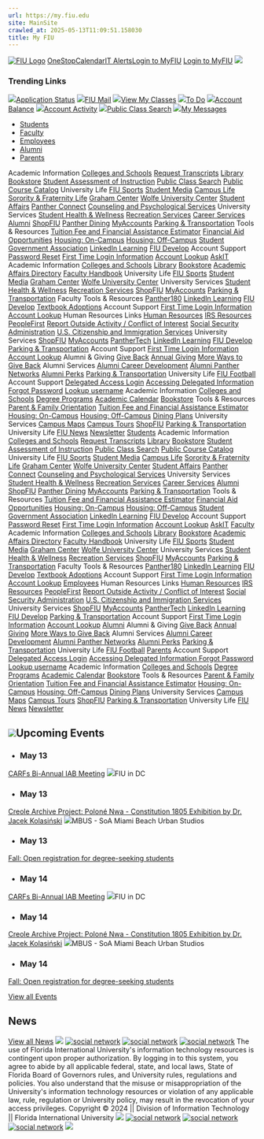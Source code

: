 ```yaml
---
url: https://my.fiu.edu
site: MainSite
crawled_at: 2025-05-13T11:09:51.158030
title: My FIU
---
```


[![FIU Logo](https://s3.amazonaws.com/my.fiu.edu/ca1ac592-e778-11e8-a65f-126b3cabd094)](https://my.fiu.edu/)
[OneStop](https://onestop.fiu.edu)[Calendar](https://calendar.fiu.edu/academic_calendar)[IT Alerts](https://fiu.service-now.com/sp?id=services_status)[Login to MyFIU](https://myps.fiu.edu/psc/ihub/EMPLOYEE/EMPL/c/NUI_FRAMEWORK.PT_LANDINGPAGE.GBL)
[Login to MyFIU](https://myps.fiu.edu/psc/ihub/EMPLOYEE/EMPL/c/NUI_FRAMEWORK.PT_LANDINGPAGE.GBL)
![](https://my.fiu.edu/static/media/glass.2a4a6c62.svg)
### Trending Links
[![](https://s3.amazonaws.com/my.fiu.edu/3a4af662-d985-11e9-9e8f-1240e83fdc9e.svg)Application Status](https://myps.fiu.edu/psp/ihub/EMPLOYEE/CAMP/c/SAD_APPLICANT_FL.SAD_APPL_SELECT_FL.GBL?fiusearchlabel=%27Application%20Status%27 "Application Status")
[![](https://s3.amazonaws.com/my.fiu.edu/f1be5916-d989-11e9-a3ac-1240e83fdc9e.svg)FIU Mail](http://mail.fiu.edu "FIU Mail")
[![](https://s3.amazonaws.com/my.fiu.edu/a04b35b8-d989-11e9-8b66-1240e83fdc9e.svg)View My Classes](https://myps.fiu.edu/psp/ihub/EMPLOYEE/CAMP/c/SSR_STUDENT_FL.SSR_START_PAGE_FL.GBL?GMenu=SSR_STUDENT_FL&GComp=SSR_START_PAGE_FL&GPage=SSR_START_PAGE_FL&scname=CS_SSR_MANAGE_CLASSES_NAV&fiusearchlabel=%27View%20My%20Classes%27 "View My Classes")
[![](https://s3.amazonaws.com/my.fiu.edu/4e417240-d98a-11e9-8023-1240e83fdc9e.svg)To Do](https://myps.fiu.edu/psp/ihub/EMPLOYEE/CAMP/c/SCC_TASKS_FL.SCC_TASKS_START_FL.GBL?GMenu=SCC_TASKS_FL&GComp=SCC_TASKS_SP_FL&GPage=SCC_START_PAGE_FL&scname=CS_TASKS&tilename=CS_SCC_TASK_MD_TGT_FL_GBL&fiusearchlabel=%27To%20Do%27 "To Do")
[![](https://s3.amazonaws.com/my.fiu.edu/2290cd58-d985-11e9-8b27-1240e83fdc9e.svg)Account Balance](https://myps.fiu.edu/psp/ihub/EMPLOYEE/CAMP/c/SSF_STUDENT_FL.SSF_FIN_ACCT_ML_FL.GBL?GMenu=SSF_STUDENT_FL&GComp=SSF_FIN_ACCT_SP_FL&GPage=SCC_START_PAGE_FL&scname=CS_FINANCIAL_ACCOUNT&tilename=CS_SSF_FIN_ACCT_ML_FL_GBL&tilename=CS_SSF_FIN_ACCT_ML_FL_GBL&fiusearchlabel=%27Account%20Balance%27 "Account Balance")
[![](https://s3.amazonaws.com/my.fiu.edu/158ac6fe-d985-11e9-a57e-1240e83fdc9e.svg)Account Activity](https://myps.fiu.edu/psp/ihub/EMPLOYEE/CAMP/c/SSF_STUDENT_FL.SSF_FIN_ACCT_ML_FL.GBL?GMenu=SSF_STUDENT_FL&GComp=SSF_FIN_ACCT_SP_FL&GPage=SCC_START_PAGE_FL&scname=CS_FINANCIAL_ACCOUNT&tilename=CS_SSF_FIN_ACCT_ML_FL_GBL&tilename=CS_SSF_FIN_ACCT_ML_FL_GBL&fiusearchlabel=%27Account%20Activity%27 "Account Activity")
[![](https://s3.amazonaws.com/my.fiu.edu/1e2c36c4-d987-11e9-a766-1240e83fdc9e.svg)Public Class Search](https://pslinks.fiu.edu/psc/cslinks/EMPLOYEE/CAMP/c/COMMUNITY_ACCESS.CLASS_SEARCH.GBL&FolderPath=PORTAL_ROOT_OBJECT.HC_CLASS_SEARCH_GBL "Public Class Search")
[![](https://s3.amazonaws.com/my.fiu.edu/f1be5916-d989-11e9-a3ac-1240e83fdc9e.svg)My Messages](https://myps.fiu.edu/psp/ihub/EMPLOYEE/CAMP/c/FIU_SA_STUDENT_FL.FIU_MY_MSG_FL.GBL?fiusearchlabel=%27My%20Messages%27 "My Messages")
  * [Students](https://my.fiu.edu/)
  * [Faculty](https://my.fiu.edu/)
  * [Employees](https://my.fiu.edu/)
  * [Alumni](https://my.fiu.edu/)
  * [Parents](https://my.fiu.edu/)


Academic Information
[Colleges and Schools](http://www.fiu.edu/academics/)
[Request Transcripts](http://onestop.fiu.edu/Registrar/Transcripts/Index.html#Request%20Official%20Transcripts)
[Library](https://library.fiu.edu/)
[Bookstore](http://fiu.bncollege.com/)
[Student Assessment of Instruction](https://opir.fiu.edu/faculty-evaluations.htm)
[Public Class Search](https://pslinks.fiu.edu/psc/cslinks/EMPLOYEE/CAMP/c/COMMUNITY_ACCESS.CLASS_SEARCH.GBL&FolderPath=PORTAL_ROOT_OBJECT.HC_CLASS_SEARCH_GBL)
[Public Course Catalog](https://pslinks.fiu.edu/psc/cslinks/EMPLOYEE/CAMP/c/COMMUNITY_ACCESS.SSS_BROWSE_CATLG.GBL)
University Life
[FIU Sports](http://www.fiusports.com/)
[Student Media](http://fiusm.com/)
[Campus Life](http://campuslife.fiu.edu/)
[Sorority & Fraternity Life](http://greeks.fiu.edu/)
[Graham Center](http://guc.fiu.edu/)
[Wolfe University Center](http://wuc.fiu.edu/)
[Student Affairs](http://undergrad.fiu.edu/)
[Panther Connect](https://fiu.campuslabs.com/engage)
[Counseling and Psychological Services](https://dasa.fiu.edu/all-departments/counseling-and-psychological-services/)
University Services
[Student Health & Wellness](https://go.fiu.edu/myhealth)
[Recreation Services](http://recreation.fiu.edu/)
[Career Services](http://career.fiu.edu/)
[Alumni](http://fiualumni.com/)
[ShopFIU](http://shop.fiu.edu/)
[Panther Dining](https://shop.fiu.edu/dining/panther-dining/)
[MyAccounts](https://myaccounts.fiu.edu/)
[Parking & Transportation](https://parking.fiu.edu)
Tools & Resources
[Tuition Fee and Financial Assistance Estimator](https://controller.fiu.edu/departments/student-financials-systems/bursar-cashiers/calculator/)
[Financial Aid Opportunities](http://finaid.fiu.edu/)
[Housing: On-Campus](http://housing.fiu.edu/)
[Housing: Off-Campus](http://classifieds.fiu.edu/)
[Student Government Association](http://sga.fiu.edu/)
[LinkedIn Learning](https://linkedinlearning.fiu.edu/)
[FIU Develop](https://develop.fiu.edu)
Account Support
[Password Reset](https://login.fiu.edu/help/)
[First Time Login Information](https://fiu.service-now.com/sp?id=kb_article&sys_id=fa1da68bdbdfa600ff70785e0f9619c7)
[Account Lookup](https://login.fiu.edu/account/recovery/uid/)
[AskIT](https://askit.fiu.edu)
Academic Information
[Colleges and Schools](http://www.fiu.edu/academics/)
[Library](https://library.fiu.edu/)
[Bookstore](http://fiu.bncollege.com/)
[Academic Affairs Directory](https://provost.fiu.edu/personnel.html)
[Faculty Handbook](http://academic.fiu.edu/docs/Faculty_Handbook.pdf)
University Life
[FIU Sports](http://www.fiusports.com/)
[Student Media](http://fiusm.com/)
[Graham Center](http://guc.fiu.edu/)
[Wolfe University Center](http://wuc.fiu.edu/)
University Services
[Student Health & Wellness](https://go.fiu.edu/myhealth)
[Recreation Services](http://recreation.fiu.edu/)
[ShopFIU](http://shop.fiu.edu/)
[MyAccounts](https://myaccounts.fiu.edu/)
[Parking & Transportation](https://parking.fiu.edu)
Faculty Tools & Resources
[Panther180](https://www.faculty180.com/sysadmin/login.php?dbID=fiu)
[LinkedIn Learning](https://linkedinlearning.fiu.edu/)
[FIU Develop](https://develop.fiu.edu)
[Textbook Adoptions](https://go.fiu.edu/adopt)
Account Support
[First Time Login Information](https://fiu.service-now.com/sp?id=kb_article&sys_id=fa1da68bdbdfa600ff70785e0f9619c7)
[Account Lookup](https://login.fiu.edu/account/recovery/uid/)
Human Resources Links
[Human Resources](http://hr.fiu.edu/)
[IRS Resources](http://www.irs.gov/individuals/index.html)
[PeopleFirst](https://peoplefirst.myflorida.com/)
[Report Outside Activity / Conflict of Interest](https://hr.fiu.edu/employees-affiliates/working-at-fiu/#conflict-of-interest)
[Social Security Administration](http://www.ssa.gov/)
[U.S. Citizenship and Immigration Services](http://www.uscis.gov/portal/site/uscis)
University Services
[ShopFIU](http://shop.fiu.edu/)
[MyAccounts](https://myaccounts.fiu.edu/)
[PantherTech](https://panthertech.fiu.edu/)
[LinkedIn Learning](https://linkedinlearning.fiu.edu/)
[FIU Develop](https://develop.fiu.edu)
[Parking & Transportation](https://parking.fiu.edu)
Account Support
[First Time Login Information](https://fiu.service-now.com/sp?id=kb_article&sys_id=fa1da68bdbdfa600ff70785e0f9619c7)
[Account Lookup](https://login.fiu.edu/account/recovery/uid/)
Alumni & Giving
[Give Back](https://www.fiualumni.com/give-back/index.html)
[Annual Giving](https://www.fiualumni.com/give-back/annual-giving/index.html)
[More Ways to Give Back](https://www.fiualumni.com/give-back/more/index.html)
Alumni Services
[Alumni Career Development](https://www.fiualumni.com/resources/career-development/index.html)
[Alumni Panther Networks](https://www.fiualumni.com/networking/index.html)
[Alumni Perks](https://www.fiualumni.com/resources/discounts/index.html)
[Parking & Transportation](https://parking.fiu.edu)
University Life
[FIU Football](https://fiusports.com/sports/football)
Account Support
[Delegated Access Login](https://pslinks.fiu.edu/psc/cslinks/EMPLOYEE/CAMP/c/NUI_FRAMEWORK.PT_LANDINGPAGE.GBL)
[Accessing Delegated Information ](https://onestop.fiu.edu/student-records-myfiu/personal-records/delegated-access/)
[Forgot Password](https://pslinks.fiu.edu/psc/cslinks/EMPLOYEE/CAMP/c/FIU_CAMPUS_COMMUNITY_MENU.FIU_NUR_REG.GBL?page=FIU_NUR_FRGT_PSWD&action=U)
[Lookup username](https://pslinks.fiu.edu/psc/cslinks_2/EMPLOYEE/CAMP/c/FIU_CAMPUS_COMMUNITY_MENU.FIU_NUR_REG.GBL?page=FIU_NUR_FRGT_USER&action=U)
Academic Information
[Colleges and Schools](http://www.fiu.edu/academics/)
[Degree Programs](https://www.fiu.edu/academics/degrees-and-programs/index.html)
[Academic Calendar](https://onestop.fiu.edu/academic-calendar/)
[Bookstore](http://fiu.bncollege.com/)
Tools & Resources
[Parent & Family Orientation](https://studentaffairs.fiu.edu/campus-services/orientation-and-family-programs/parents-and-families/)
[Tuition Fee and Financial Assistance Estimator](https://controller.fiu.edu/departments/student-financials-systems/bursar-cashiers/calculator/)
[Housing: On-Campus](http://housing.fiu.edu/)
[Housing: Off-Campus](http://classifieds.fiu.edu/)
[Dining Plans](https://dineoncampus.com/FIU)
University Services
[Campus Maps](https://campusmaps.fiu.edu/index.html#/campus/MMC)
[Campus Tours](https://admissions.fiu.edu/experience-fiu/visit/index.html)
[ShopFIU](http://shop.fiu.edu/)
[Parking & Transportation](https://parking.fiu.edu)
University Life
[FIU News](https://news.fiu.edu/)
[Newsletter](https://fiu.us1.list-manage.com/subscribe?u=d13d9ca5483e1889af5c1cd91&id=eabfc4fe46)
[Students](https://my.fiu.edu/)
Academic Information
[Colleges and Schools](http://www.fiu.edu/academics/)
[Request Transcripts](http://onestop.fiu.edu/Registrar/Transcripts/Index.html#Request%20Official%20Transcripts)
[Library](https://library.fiu.edu/)
[Bookstore](http://fiu.bncollege.com/)
[Student Assessment of Instruction](https://opir.fiu.edu/faculty-evaluations.htm)
[Public Class Search](https://pslinks.fiu.edu/psc/cslinks/EMPLOYEE/CAMP/c/COMMUNITY_ACCESS.CLASS_SEARCH.GBL&FolderPath=PORTAL_ROOT_OBJECT.HC_CLASS_SEARCH_GBL)
[Public Course Catalog](https://pslinks.fiu.edu/psc/cslinks/EMPLOYEE/CAMP/c/COMMUNITY_ACCESS.SSS_BROWSE_CATLG.GBL)
University Life
[FIU Sports](http://www.fiusports.com/)
[Student Media](http://fiusm.com/)
[Campus Life](http://campuslife.fiu.edu/)
[Sorority & Fraternity Life](http://greeks.fiu.edu/)
[Graham Center](http://guc.fiu.edu/)
[Wolfe University Center](http://wuc.fiu.edu/)
[Student Affairs](http://undergrad.fiu.edu/)
[Panther Connect](https://fiu.campuslabs.com/engage)
[Counseling and Psychological Services](https://dasa.fiu.edu/all-departments/counseling-and-psychological-services/)
University Services
[Student Health & Wellness](https://go.fiu.edu/myhealth)
[Recreation Services](http://recreation.fiu.edu/)
[Career Services](http://career.fiu.edu/)
[Alumni](http://fiualumni.com/)
[ShopFIU](http://shop.fiu.edu/)
[Panther Dining](https://shop.fiu.edu/dining/panther-dining/)
[MyAccounts](https://myaccounts.fiu.edu/)
[Parking & Transportation](https://parking.fiu.edu)
Tools & Resources
[Tuition Fee and Financial Assistance Estimator](https://controller.fiu.edu/departments/student-financials-systems/bursar-cashiers/calculator/)
[Financial Aid Opportunities](http://finaid.fiu.edu/)
[Housing: On-Campus](http://housing.fiu.edu/)
[Housing: Off-Campus](http://classifieds.fiu.edu/)
[Student Government Association](http://sga.fiu.edu/)
[LinkedIn Learning](https://linkedinlearning.fiu.edu/)
[FIU Develop](https://develop.fiu.edu)
Account Support
[Password Reset](https://login.fiu.edu/help/)
[First Time Login Information](https://fiu.service-now.com/sp?id=kb_article&sys_id=fa1da68bdbdfa600ff70785e0f9619c7)
[Account Lookup](https://login.fiu.edu/account/recovery/uid/)
[AskIT](https://askit.fiu.edu)
[Faculty](https://my.fiu.edu/)
Academic Information
[Colleges and Schools](http://www.fiu.edu/academics/)
[Library](https://library.fiu.edu/)
[Bookstore](http://fiu.bncollege.com/)
[Academic Affairs Directory](https://provost.fiu.edu/personnel.html)
[Faculty Handbook](http://academic.fiu.edu/docs/Faculty_Handbook.pdf)
University Life
[FIU Sports](http://www.fiusports.com/)
[Student Media](http://fiusm.com/)
[Graham Center](http://guc.fiu.edu/)
[Wolfe University Center](http://wuc.fiu.edu/)
University Services
[Student Health & Wellness](https://go.fiu.edu/myhealth)
[Recreation Services](http://recreation.fiu.edu/)
[ShopFIU](http://shop.fiu.edu/)
[MyAccounts](https://myaccounts.fiu.edu/)
[Parking & Transportation](https://parking.fiu.edu)
Faculty Tools & Resources
[Panther180](https://www.faculty180.com/sysadmin/login.php?dbID=fiu)
[LinkedIn Learning](https://linkedinlearning.fiu.edu/)
[FIU Develop](https://develop.fiu.edu)
[Textbook Adoptions](https://go.fiu.edu/adopt)
Account Support
[First Time Login Information](https://fiu.service-now.com/sp?id=kb_article&sys_id=fa1da68bdbdfa600ff70785e0f9619c7)
[Account Lookup](https://login.fiu.edu/account/recovery/uid/)
[Employees](https://my.fiu.edu/)
Human Resources Links
[Human Resources](http://hr.fiu.edu/)
[IRS Resources](http://www.irs.gov/individuals/index.html)
[PeopleFirst](https://peoplefirst.myflorida.com/)
[Report Outside Activity / Conflict of Interest](https://hr.fiu.edu/employees-affiliates/working-at-fiu/#conflict-of-interest)
[Social Security Administration](http://www.ssa.gov/)
[U.S. Citizenship and Immigration Services](http://www.uscis.gov/portal/site/uscis)
University Services
[ShopFIU](http://shop.fiu.edu/)
[MyAccounts](https://myaccounts.fiu.edu/)
[PantherTech](https://panthertech.fiu.edu/)
[LinkedIn Learning](https://linkedinlearning.fiu.edu/)
[FIU Develop](https://develop.fiu.edu)
[Parking & Transportation](https://parking.fiu.edu)
Account Support
[First Time Login Information](https://fiu.service-now.com/sp?id=kb_article&sys_id=fa1da68bdbdfa600ff70785e0f9619c7)
[Account Lookup](https://login.fiu.edu/account/recovery/uid/)
[Alumni](https://my.fiu.edu/)
Alumni & Giving
[Give Back](https://www.fiualumni.com/give-back/index.html)
[Annual Giving](https://www.fiualumni.com/give-back/annual-giving/index.html)
[More Ways to Give Back](https://www.fiualumni.com/give-back/more/index.html)
Alumni Services
[Alumni Career Development](https://www.fiualumni.com/resources/career-development/index.html)
[Alumni Panther Networks](https://www.fiualumni.com/networking/index.html)
[Alumni Perks](https://www.fiualumni.com/resources/discounts/index.html)
[Parking & Transportation](https://parking.fiu.edu)
University Life
[FIU Football](https://fiusports.com/sports/football)
[Parents](https://my.fiu.edu/)
Account Support
[Delegated Access Login](https://pslinks.fiu.edu/psc/cslinks/EMPLOYEE/CAMP/c/NUI_FRAMEWORK.PT_LANDINGPAGE.GBL)
[Accessing Delegated Information ](https://onestop.fiu.edu/student-records-myfiu/personal-records/delegated-access/)
[Forgot Password](https://pslinks.fiu.edu/psc/cslinks/EMPLOYEE/CAMP/c/FIU_CAMPUS_COMMUNITY_MENU.FIU_NUR_REG.GBL?page=FIU_NUR_FRGT_PSWD&action=U)
[Lookup username](https://pslinks.fiu.edu/psc/cslinks_2/EMPLOYEE/CAMP/c/FIU_CAMPUS_COMMUNITY_MENU.FIU_NUR_REG.GBL?page=FIU_NUR_FRGT_USER&action=U)
Academic Information
[Colleges and Schools](http://www.fiu.edu/academics/)
[Degree Programs](https://www.fiu.edu/academics/degrees-and-programs/index.html)
[Academic Calendar](https://onestop.fiu.edu/academic-calendar/)
[Bookstore](http://fiu.bncollege.com/)
Tools & Resources
[Parent & Family Orientation](https://studentaffairs.fiu.edu/campus-services/orientation-and-family-programs/parents-and-families/)
[Tuition Fee and Financial Assistance Estimator](https://controller.fiu.edu/departments/student-financials-systems/bursar-cashiers/calculator/)
[Housing: On-Campus](http://housing.fiu.edu/)
[Housing: Off-Campus](http://classifieds.fiu.edu/)
[Dining Plans](https://dineoncampus.com/FIU)
University Services
[Campus Maps](https://campusmaps.fiu.edu/index.html#/campus/MMC)
[Campus Tours](https://admissions.fiu.edu/experience-fiu/visit/index.html)
[ShopFIU](http://shop.fiu.edu/)
[Parking & Transportation](https://parking.fiu.edu)
University Life
[FIU News](https://news.fiu.edu/)
[Newsletter](https://fiu.us1.list-manage.com/subscribe?u=d13d9ca5483e1889af5c1cd91&id=eabfc4fe46)
## ![](https://my.fiu.edu/static/media/calendar-3.e4c13ffd.svg)Upcoming Events
  * ### May 13
[CARFs Bi-Annual IAB Meeting](https://my.fiu.edu/)
![](https://my.fiu.edu/static/media/placeholder.52267391.svg)FIU in DC
  * ### May 13
[Creole Archive Project: Poloné Nwa - Constitution 1805 Exhibition by Dr. Jacek Kolasiński](https://carta.fiu.edu/mbus/events/haiti-heritage-exhibition/)
![](https://my.fiu.edu/static/media/placeholder.52267391.svg)MBUS - SoA Miami Beach Urban Studios
  * ### May 13
[Fall: Open registration for degree-seeking students](https://my.fiu.edu/)


  * ### May 14
[CARFs Bi-Annual IAB Meeting](https://my.fiu.edu/)
![](https://my.fiu.edu/static/media/placeholder.52267391.svg)FIU in DC
  * ### May 14
[Creole Archive Project: Poloné Nwa - Constitution 1805 Exhibition by Dr. Jacek Kolasiński](https://carta.fiu.edu/mbus/events/haiti-heritage-exhibition/)
![](https://my.fiu.edu/static/media/placeholder.52267391.svg)MBUS - SoA Miami Beach Urban Studios
  * ### May 14
[Fall: Open registration for degree-seeking students](https://my.fiu.edu/)


[View all Events](https://calendar.fiu.edu/)
## News
[View all News](https://news.fiu.edu/)
![](https://my.fiu.edu/)
[![social network](https://s3.amazonaws.com/my.fiu.edu/2f190086-e778-11e8-bf32-126b3cabd094)](https://twitter.com/FIU)
[![social network](https://s3.amazonaws.com/my.fiu.edu/0ee67804-f261-11e8-b64f-126b3cabd094)](https://www.facebook.com/floridainternational/)
[![social network](https://s3.amazonaws.com/my.fiu.edu/43e314cc-f261-11e8-a2ea-126b3cabd094)](https://www.instagram.com/fiuinstagram/)
The use of Florida International University's information technology resources is contingent upon proper authorization. By logging in to this system, you agree to abide by all applicable federal, state, and local laws, State of Florida Board of Governors rules, and University rules, regulations and policies. You also understand that the misuse or misappropriation of the University's information technology resources or violation of any applicable law, rule, regulation or University policy, may result in the revocation of your access privileges.
Copyright © 2024 || Division of Information Technology || Florida International University
![](https://my.fiu.edu/)
[![social network](https://s3.amazonaws.com/my.fiu.edu/2f190086-e778-11e8-bf32-126b3cabd094)](https://twitter.com/FIU)
[![social network](https://s3.amazonaws.com/my.fiu.edu/0ee67804-f261-11e8-b64f-126b3cabd094)](https://www.facebook.com/floridainternational/)
[![social network](https://s3.amazonaws.com/my.fiu.edu/43e314cc-f261-11e8-a2ea-126b3cabd094)](https://www.instagram.com/fiuinstagram/)
![](https://pslinks.fiu.edu/psp/cslinks/EMPLOYEE/CAMP/?cmd=logout)
